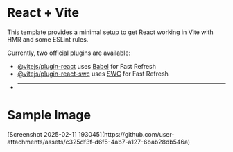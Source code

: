 # React + Vite

This template provides a minimal setup to get React working in Vite with HMR and some ESLint rules.

Currently, two official plugins are available:

- [@vitejs/plugin-react](https://github.com/vitejs/vite-plugin-react/blob/main/packages/plugin-react/README.md) uses [Babel](https://babeljs.io/) for Fast Refresh
- [@vitejs/plugin-react-swc](https://github.com/vitejs/vite-plugin-react-swc) uses [SWC](https://swc.rs/) for Fast Refresh
- <hr/>
<h1> Sample Image</h1>
[Screenshot 2025-02-11 193045](https://github.com/user-attachments/assets/c325df3f-d6f5-4ab7-a127-6bab28db546a)
